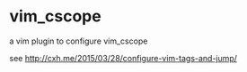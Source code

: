 # vim_cscope

a vim plugin to configure vim_cscope

see <http://cxh.me/2015/03/28/configure-vim-tags-and-jump/>
